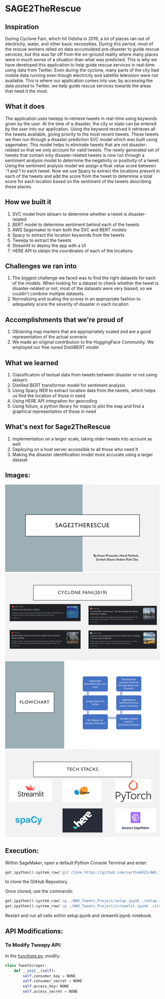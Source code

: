 # SAGE2TheRescue

## Inspiration
During Cyclone Fani, which hit Odisha in 2019, a lot of places ran out of electricity, water, and other basic necessities. During this period, most of the rescue workers relied on data accumulated pre-disaster to guide rescue services, but this was far off from the on-ground reality where many places were in much worse of a situation than what was predicted. This is why we have developed this application to help guide rescue services in real-time using data from Twitter. Even during the cyclone, many parts of the city had mobile data running even though electricity and satellite television were not available. This is where our application comes into use; by accessing the data posted to Twitter, we help guide rescue services towards the areas that need it the most.


## What it does
The application uses tweepy to retrieve tweets in real-time using keywords given by the user. At the time of a disaster, the city or state can be entered by the user into our application. Using the keyword received it retrieves all the tweets available, giving priority to the most recent tweets. These tweets we then run through a disaster prediction SVC model which was built using sagemaker. This model helps to eliminate tweets that are not disaster-related so that we only account for valid tweets. The newly generated set of tweets that contain only disaster-related tweets is now run through a sentiment analysis model to determine the negativity or positivity of a tweet. Using the sentiment analysis model we assign a float value score between -1 and 1 to each tweet. Now we use Spacy to extract the locations present in each of the tweets and add the score from the tweet to determine a total score for each location based on the sentiment of the tweets describing these places.


## How we built it
1. SVC model from sklearn to determine whether a tweet is disaster-related
2. BERT model to determine sentiment behind each of the tweets
3. AWS Sagemaker to train both the SVC and BERT models
4. Spacy to extract the location keywords from the tweets
5. Tweepy to extract the tweets
6. Streamlit to deploy the app with a UI
7. HERE API to obtain the coordinates of each of the locations


## Challenges we ran into
1. The biggest challenge we faced was to find the right datasets for each of the models. When looking for a dataset to check whether the tweet is disaster-related or not, most of the datasets were very biased, so we couldn't combine multiple datasets.
2. Normalizing and scaling the scores in an appropriate fashion to adequately score the severity of disaster in each location


## Accomplishments that we're proud of
1. Obtaining map markers that are appropriately scaled and are a good representation of the actual scenario
2.  We made an original contribution to the HuggingFace Community. We employed our fine-tuned DistilBERT model


## What we learned
1. Classification of textual data from tweets between disaster or not using sklearn
1. Distilled BERT transformer model for sentiment analysis
2. Using Spacy NER to extract location data from the tweets, which helps us find the location of those in need
3. Using HERE API integration for geocoding 
4. Using folium, a python library for maps to plot the map and find a graphical representation of those in need


## What's next for Sage2TheRescue
1. Implementation on a larger scale, taking older tweets into account as well
2. Deploying on a host server accessible to all those who need it
3. Making the disaster identification model more accurate using a larger dataset

## Images:

![1](/images/1.png)
![2](/images/2.png)
![3](/images/3.png)
![4](/images/4.png)

## Execution:

Within SageMaker, open a default:Python Console Terminal and enter:
```py
get_ipython().system_raw('git clone https://github.com/sarthak815/AWS_Tweets_Project.git')
```
to clone the GitHub Repository.

Once cloned, use the commands:
```py
get_ipython().system_raw('cp ./AWS_Tweets_Project/setup.ipynb ./setup.ipynb')
get_ipython().system_raw('cp ./AWS_Tweets_Project/streamlit.ipynb ./streamlit.ipynb')
```

Restart and run all cells within setup.ipynb and streamlit.ipynb notebook.

## API Modifications:
### To Modify Tweepy API:

In the [functions.py](https://github.com/sarthak815/sage2therescue/blob/main/streamlit/functions.py), modify:

```py
class TweetScraper:
    def __init__(self):
        self.consumer_key = NONE
        self.consumer_secret = NONE
        self.access_key= NONE
        self.access_secret = NONE
```
